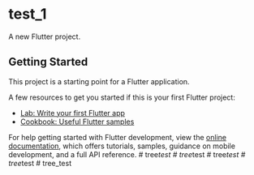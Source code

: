 # test_1

A new Flutter project.

## Getting Started

This project is a starting point for a Flutter application.

A few resources to get you started if this is your first Flutter project:

- [Lab: Write your first Flutter app](https://docs.flutter.dev/get-started/codelab)
- [Cookbook: Useful Flutter samples](https://docs.flutter.dev/cookbook)

For help getting started with Flutter development, view the
[online documentation](https://docs.flutter.dev/), which offers tutorials,
samples, guidance on mobile development, and a full API reference.
#   t r e e _ t e s t  
 #   t r e e _ t e s t  
 #   t r e e _ t e s t  
 #   t r e e _ t e s t  
 #   t r e e _ t e s t  
 